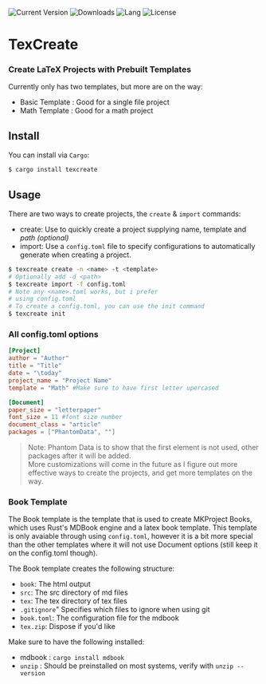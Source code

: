 ![Current Version](https://img.shields.io/crates/v/texcreate?style=flat)
![Downloads](https://img.shields.io/crates/d/texcreate?label=Downloads)
![Lang](https://img.shields.io/github/languages/top/MKProj/texcreate)
![License](https://img.shields.io/crates/l/texcreate?label=License)
# TexCreate 
### Create LaTeX Projects with Prebuilt Templates

Currently only has two templates, but more are on the way: 
- Basic Template : Good for a single file project
- Math Template : Good for a math project 

## Install
You can install via `Cargo`: 
```sh
$ cargo install texcreate
```

## Usage 
There are two ways to create projects, the `create` & `import` commands: 
- create: Use to quickly create a project supplying name, template and _path (optional)_
- import: Use a `config.toml` file to specify configurations to automatically generate when creating a project. 

```sh
$ texcreate create -n <name> -t <template>
# Optionally add -d <path>
$ texcreate import -f config.toml
# Note any <name>.toml works, but i prefer 
# using config.toml
# To create a config.toml, you can use the init command
$ texcreate init
```

### All config.toml options
```toml
[Project]
author = "Author"
title = "Title"
date = "\today"
project_name = "Project Name"
template = "Math" #Make sure to have first letter upercased

[Document]
paper_size = "letterpaper"
font_size = 11 #font size number
document_class = "article"
packages = ["PhantomData", ""]
```
> Note: Phantom Data is to show that the first element is not used, other packages after it will be added.  
More customizations will come in the future as I figure out more effective ways 
to create the projects, and get more templates on the way.

### Book Template
The Book template is the template that is used to create MKProject Books, which uses Rust's MDBook engine and a latex book template. This template is only avaiable through using `config.toml`, however it is a bit more special than the other templates where it will not use Document options (still keep it on the config.toml though).

The Book template creates the following structure: 
- `book`: The html output
- `src`: The src directory of md files
- `tex`: The tex directory of tex files
- `.gitignore`" Specifies which files to ignore when using git
- `book.toml`: The configuration file for the mdbook
- `tex.zip`: Dispose if you'd like 

Make sure to have the following installed: 
- mdbook : `cargo install mdbook`
- `unzip` : Should be preinstalled on most systems, verify with `unzip --version`
 